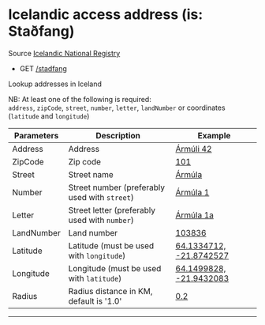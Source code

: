 # Icelandic access address (is: Staðfang)

Source [Icelandic National Registry](https://skra.is/einstaklingar/gagnagrusk/nidurhal/)

-  GET [/stadfang](https://apis.is/stadfang)

Lookup addresses in Iceland

NB: At least one of the following is required:  
`address`, `zipCode`, `street`, `number`, `letter`, `landNumber` or coordinates (`latitude` and `longitude`)

| Parameters | Description                                   | Example                                                                                        |
|------------|-----------------------------------------------|------------------------------------------------------------------------------------------------|
| Address    | Address                                       | [Ármúli 42](https://apis.is/stadfang/?address=Ármúli%2042)                                     |
| ZipCode    | Zip code                                      | [101](https://apis.is/stadfang/?zipCode=101)                                                   |
| Street     | Street name                                   | [Ármúla](https://apis.is/stadfang/?street=Ármúla)                                              |
| Number     | Street number (preferably used with `street`) | [Ármúla 1](https://apis.is/stadfang/?street=Ármúla&number=42)                                  |
| Letter     | Street letter (preferably used with `number`) | [Ármúla 1a](https://apis.is/stadfang/?street=Ármúla&number=1&letter=a)                         |
| LandNumber | Land number                                   | [103836](https://apis.is/stadfang/?landNumber=103836)                                          |
| Latitude   | Latitude (must be used with `longitude`)      | [64.1334712, -21.8742527](https://apis.is/stadfang/?latitude=64.1334712&longitude=-21.8742527) |
| Longitude  | Longitude (must be used with `latitude`)      | [64.1499828, -21.9432083](https://apis.is/stadfang/?latitude=64.1499828&longitude=-21.9432083) |
| Radius     | Radius distance in KM, default is '1.0'       | [0.2](https://apis.is/stadfang/?latitude=64.1334712&longitude=-21.8742527&radius=0.2)          |

---
